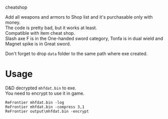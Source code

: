 cheatshop

Add all weapons and armors to Shop list and it's purchasable only with money.  
The code is pretty bad, but it works at least.  
Compatible with item cheat shop.  
Slash axe F is in the One-handed sword category, Tonfa is in dual wield and Magnet spike is in Great sword.

Don't forget to drop `data` folder to the same path where exe created.

# Usage
D&D decrypted `mhfdat.bin` to exe.  
You need to encrypt to use it in game.   

`ReFrontier mhfdat.bin -log`  
`ReFrontier mhfdat.bin -compress 3,1`  
`ReFrontier output\mhfdat.bin -encrypt`  
